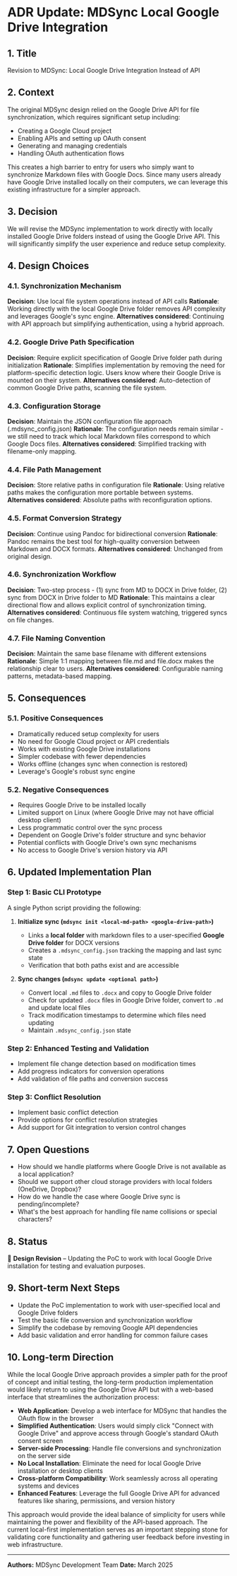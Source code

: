 # ADR Update: MDSync Local Google Drive Integration

## 1. **Title**

Revision to MDSync: Local Google Drive Integration Instead of API

## 2. **Context**

The original MDSync design relied on the Google Drive API for file synchronization, which requires significant setup including:

- Creating a Google Cloud project
- Enabling APIs and setting up OAuth consent
- Generating and managing credentials
- Handling OAuth authentication flows

This creates a high barrier to entry for users who simply want to synchronize Markdown files with Google Docs. Since many users already have Google Drive installed locally on their computers, we can leverage this existing infrastructure for a simpler approach.

## 3. **Decision**

We will revise the MDSync implementation to work directly with locally installed Google Drive folders instead of using the Google Drive API. This will significantly simplify the user experience and reduce setup complexity.

## 4. **Design Choices**

### 4.1. **Synchronization Mechanism**

**Decision**: Use local file system operations instead of API calls
**Rationale**: Working directly with the local Google Drive folder removes API complexity and leverages Google's sync engine.
**Alternatives considered**: Continuing with API approach but simplifying authentication, using a hybrid approach.

### 4.2. **Google Drive Path Specification**

**Decision**: Require explicit specification of Google Drive folder path during initialization
**Rationale**: Simplifies implementation by removing the need for platform-specific detection logic. Users know where their Google Drive is mounted on their system.
**Alternatives considered**: Auto-detection of common Google Drive paths, scanning the file system.

### 4.3. **Configuration Storage**

**Decision**: Maintain the JSON configuration file approach (.mdsync_config.json)
**Rationale**: The configuration needs remain similar - we still need to track which local Markdown files correspond to which Google Docs files.
**Alternatives considered**: Simplified tracking with filename-only mapping.

### 4.4. **File Path Management**

**Decision**: Store relative paths in configuration file
**Rationale**: Using relative paths makes the configuration more portable between systems.
**Alternatives considered**: Absolute paths with reconfiguration options.

### 4.5. **Format Conversion Strategy**

**Decision**: Continue using Pandoc for bidirectional conversion
**Rationale**: Pandoc remains the best tool for high-quality conversion between Markdown and DOCX formats.
**Alternatives considered**: Unchanged from original design.

### 4.6. **Synchronization Workflow**

**Decision**: Two-step process - (1) sync from MD to DOCX in Drive folder, (2) sync from DOCX in Drive folder to MD
**Rationale**: This maintains a clear directional flow and allows explicit control of synchronization timing.
**Alternatives considered**: Continuous file system watching, triggered syncs on file changes.

### 4.7. **File Naming Convention**

**Decision**: Maintain the same base filename with different extensions
**Rationale**: Simple 1:1 mapping between file.md and file.docx makes the relationship clear to users.
**Alternatives considered**: Configurable naming patterns, metadata-based mapping.

## 5. **Consequences**

### 5.1. **Positive Consequences**

- Dramatically reduced setup complexity for users
- No need for Google Cloud project or API credentials
- Works with existing Google Drive installations
- Simpler codebase with fewer dependencies
- Works offline (changes sync when connection is restored)
- Leverage's Google's robust sync engine

### 5.2. **Negative Consequences**

- Requires Google Drive to be installed locally
- Limited support on Linux (where Google Drive may not have official desktop client)
- Less programmatic control over the sync process
- Dependent on Google Drive's folder structure and sync behavior
- Potential conflicts with Google Drive's own sync mechanisms
- No access to Google Drive's version history via API

## 6. **Updated Implementation Plan**

### **Step 1: Basic CLI Prototype**

A single Python script providing the following:

1. **Initialize sync (`mdsync init <local-md-path> <google-drive-path>`)**
   - Links a **local folder** with markdown files to a user-specified **Google Drive folder** for DOCX versions
   - Creates a `.mdsync_config.json` tracking the mapping and last sync state
   - Verification that both paths exist and are accessible

2. **Sync changes (`mdsync update <optional path>`)**
   - Convert local `.md` files to `.docx` and copy to Google Drive folder
   - Check for updated `.docx` files in Google Drive folder, convert to `.md` and update local files
   - Track modification timestamps to determine which files need updating
   - Maintain `.mdsync_config.json` state

### **Step 2: Enhanced Testing and Validation**

- Implement file change detection based on modification times
- Add progress indicators for conversion operations
- Add validation of file paths and conversion success

### **Step 3: Conflict Resolution**

- Implement basic conflict detection
- Provide options for conflict resolution strategies
- Add support for Git integration to version control changes

## 7. **Open Questions**

- How should we handle platforms where Google Drive is not available as a local application?
- Should we support other cloud storage providers with local folders (OneDrive, Dropbox)?
- How do we handle the case where Google Drive sync is pending/incomplete?
- What's the best approach for handling file name collisions or special characters?

## 8. **Status**

🔄 **Design Revision** – Updating the PoC to work with local Google Drive installation for testing and evaluation purposes.

## 9. **Short-term Next Steps**

- Update the PoC implementation to work with user-specified local and Google Drive folders
- Test the basic file conversion and synchronization workflow
- Simplify the codebase by removing Google API dependencies
- Add basic validation and error handling for common failure cases

## 10. **Long-term Direction**

While the local Google Drive approach provides a simpler path for the proof of concept and initial testing, the long-term production implementation would likely return to using the Google Drive API but with a web-based interface that streamlines the authorization process:

- **Web Application**: Develop a web interface for MDSync that handles the OAuth flow in the browser
- **Simplified Authentication**: Users would simply click "Connect with Google Drive" and approve access through Google's standard OAuth consent screen
- **Server-side Processing**: Handle file conversions and synchronization on the server side
- **No Local Installation**: Eliminate the need for local Google Drive installation or desktop clients
- **Cross-platform Compatibility**: Work seamlessly across all operating systems and devices
- **Enhanced Features**: Leverage the full Google Drive API for advanced features like sharing, permissions, and version history

This approach would provide the ideal balance of simplicity for users while maintaining the power and flexibility of the API-based approach. The current local-first implementation serves as an important stepping stone for validating core functionality and gathering user feedback before investing in web infrastructure.

---
**Authors:** MDSync Development Team
**Date:** March 2025
